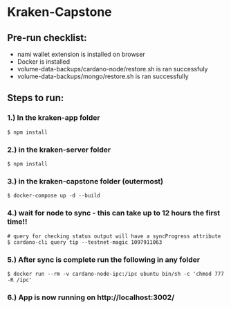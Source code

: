 # Kraken-Capstone
## Pre-run checklist:
- nami wallet extension is installed on browser 
- Docker is installed 
- volume-data-backups/cardano-node/restore.sh is ran successfuly 
- volume-data-backups/mongo/restore.sh is ran successfully

## Steps to run:
### 1.) In the kraken-app folder
    $ npm install
    
### 2.) in the kraken-server folder
    $ npm install

### 3.) in the kraken-capstone folder (outermost)
    $ docker-compose up -d --build

### 4.) wait for node to sync - this can take up to 12 hours the first time!!
    # query for checking status output will have a syncProgress attribute
    $ cardano-cli query tip --testnet-magic 1097911063
### 5.) After sync is complete run the following in any folder 
    $ docker run --rm -v cardano-node-ipc:/ipc ubuntu bin/sh -c 'chmod 777 -R /ipc'

### 6.) App is now running on http://localhost:3002/


